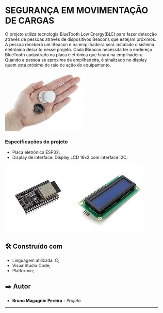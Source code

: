 # SEGURANÇA EM MOVIMENTAÇÃO DE CARGAS

O projeto utiliza tecnologia BlueTooth Low Energy(BLE) para fazer detecção através de pessoas através de dispositivos Beacons que estejam próximos. 
A pessoa receberá um IBeacon e na empilhadeira será instalado o sistema eletrônico descrito nesse projeto. Cada IBeacon necessita ter o endereço BlueTooth cadastrado na placa eletrônica que ficará na empilhadeira.
Quando a pessoa se aproxima da empilhadeira, é sinalizado no display quem está próximo do raio de ação do equipamento.

![alt text](https://github.com/brunomagagnin/ESP32_BLE_Proximity/blob/main/images.png)

### Especificações do projeto
- Placa eletrônica ESP32;
- Display de interface: Display LCD 16x2 com interface I2C;

![alt text](https://github.com/brunomagagnin/ESP32_BLE_Proximity/blob/main/esp32.png)
![alt text](https://github.com/brunomagagnin/ESP32_BLE_Proximity/blob/main/display.png)

## 🛠️ Construído com
* Linguagem utilizada: C;
* VisualStudio Code;
* Platformio;

## ✒️ Autor
* **Bruno Magagnin Pereira** - *Projeto*
---
